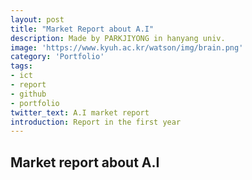 ```yaml
---
layout: post
title: "Market Report about A.I"
description: Made by PARKJIYONG in hanyang univ.
image: 'https://www.kyuh.ac.kr/watson/img/brain.png'
category: 'Portfolio'
tags:
- ict
- report
- github
- portfolio
twitter_text: A.I market report
introduction: Report in the first year
---
```


Market report about A.I
---

